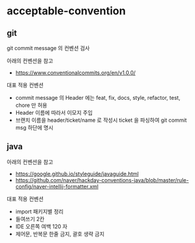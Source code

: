 # acceptable-convention

## git
git commit message 의 컨벤션 검사

아래의 컨벤션을 참고
- https://www.conventionalcommits.org/en/v1.0.0/

대표 적용 컨벤션
- commit message 의 Header 에는 feat, fix, docs, style, refactor, test, chore 만 허용
- Header 이름에 따라서 이모지 주입
- 브랜치 이름을 header/ticket/name 로 작성시 ticket 을 파싱하여 git commit msg 하단에 명시

## java
아래의 컨벤션을 참고
- https://google.github.io/styleguide/javaguide.html
- https://github.com/naver/hackday-conventions-java/blob/master/rule-config/naver-intellij-formatter.xml

대표 적용 컨벤션
- import 패키지별 정리
- 들여쓰기 2칸
- IDE 오른쪽 여백 120 자
- 제어문, 반복문 한줄 금지, 괄호 생략 금지